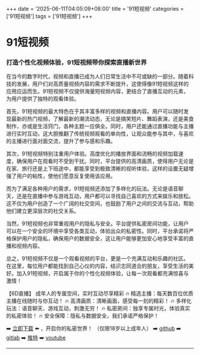 +++
date = '2025-06-11T04:05:09+08:00'
title = '91短视频'
categories = ['91短视频']
tags = ['91短视频']
+++

# 91短视频

### 打造个性化视频体验，91短视频带你探索直播新世界

在当今的数字时代，视频和直播已成为人们日常生活中不可或缺的一部分。随着科技的发展，用户们对高质量视频内容的需求不断提升，这使得像91短视频这样的应用应运而生。91短视频不仅提供海量短视频内容，更结合了直播互动的元素，为用户提供了独特的观看体验。

首先，91短视频的最大特色在于其丰富多样的视频和直播内容。用户可以随时发现最新的热门视频，了解最新的潮流动态，无论是搞笑短片、舞蹈表演，还是美食制作，亦或是生活窍门，各种主题一应俱全。同时，用户还能通过直播功能与主播进行实时互动，这大胆推翻了传统视频观看的单向性，让观众能参与其中，与喜欢的主播进行面对面交流，提升了参与感和乐趣。

其次，91短视频特别注重用户体验。高度优化的播放界面和流畅的视频加载速度，确保用户在观看时不受到干扰。同时，平台提供的高清画质，使得用户无论是在家、旅行还是上下班途中，都能享受到极致清晰的视听体验，这样的设置无疑增强了用户的粘性，使他们愿意反复使用该应用。

而为了满足各种用户的需求，91短视频还添加了多样化的玩法。无论是语音聊天，还是在直播中参与游戏互动，用户都可以寻找自己喜欢的方式来娱乐和放松。这不仅为用户创造了一个广阔的社交空间，也鼓励了用户之间的交流与互动，帮助他们建立更深层次的社交关系。

当然，91短视频也非常重视用户的隐私与安全。平台提供私密房间功能，让用户可以在一个安全的环境中享受各类互动，体验出众的私密性。同时，平台承诺将严格保护用户的隐私，确保用户的数据安全，这让用户能够更加安心地享受丰富的直播和视频内容。

总之，91短视频不仅是一个观看视频的平台，更是一个充满互动和乐趣的社区。在这里，每位用户都能找到自己心仪的内容，结识志同道合的朋友，享受生活的美好。加入91短视频，开启属于你的个性化视频体验，让每一次观看都充满惊喜与激情！

【6D直播】
成年人的专属空间，实时互动尽享精彩
🔥 精选主播：每天数百位优质主播在线随时与你互动！
🔥 高清画质：清晰画面，感受每一刻的精彩！
🔥 多样化玩法：语音聊天、游戏互动，刺激无穷！
🔥 私密房间：独享专属时光，体验真实的私密体验！
🔥 安全保障：隐私与数据安全，我们承诺严格保护！

➡️ [立即下载](https://down123.s3.ap-east-1.amazonaws.com/down/down.html?channelCode=blog) ⬅️ ，开启你的私密世界！
（仅限18岁以上成年人）
➡️ [github](https://aldult-live.github.io/)
➡️ [gitlab](https://seo-09598d.gitlab.io/)
➡️ [推特](https://x.com/wegame33)
➡️ [youtube](https://www.youtube.com/@6Dlive)

---
